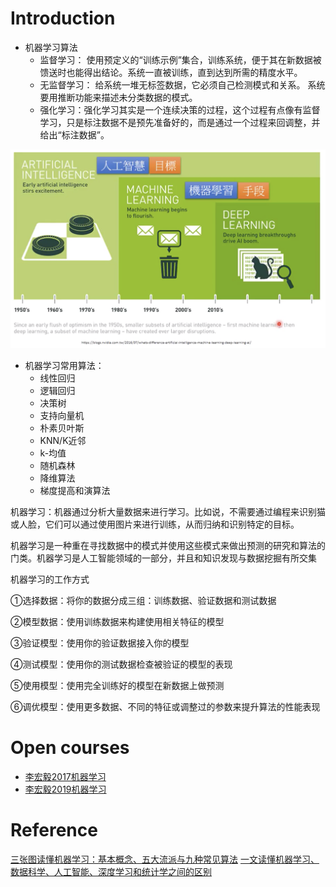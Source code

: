 # Introduction

* 机器学习算法
  * 监督学习： 使用预定义的“训练示例”集合，训练系统，便于其在新数据被馈送时也能得出结论。系统一直被训练，直到达到所需的精度水平。
  * 无监督学习： 给系统一堆无标签数据，它必须自己检测模式和关系。 系统要用推断功能来描述未分类数据的模式。
  * 强化学习：强化学习其实是一个连续决策的过程，这个过程有点像有监督学习，只是标注数据不是预先准备好的，而是通过一个过程来回调整，并给出“标注数据”。

![](assets/Introduction-of-machine-learning.png)

* 机器学习常用算法：
  * 线性回归
  * 逻辑回归
  * 决策树
  * 支持向量机
  * 朴素贝叶斯
  * KNN/K近邻
  * k-均值
  * 随机森林
  * 降维算法
  * 梯度提高和演算法

机器学习：机器通过分析大量数据来进行学习。比如说，不需要通过编程来识别猫或人脸，它们可以通过使用图片来进行训练，从而归纳和识别特定的目标。

机器学习是一种重在寻找数据中的模式并使用这些模式来做出预测的研究和算法的门类。机器学习是人工智能领域的一部分，并且和知识发现与数据挖掘有所交集

机器学习的工作方式

①选择数据：将你的数据分成三组：训练数据、验证数据和测试数据

②模型数据：使用训练数据来构建使用相关特征的模型

③验证模型：使用你的验证数据接入你的模型

④测试模型：使用你的测试数据检查被验证的模型的表现

⑤使用模型：使用完全训练好的模型在新数据上做预测

⑥调优模型：使用更多数据、不同的特征或调整过的参数来提升算法的性能表现


# Open courses
* [李宏毅2017机器学习](https://www.bilibili.com/video/av10590361?from=search&seid=8726738433477857991)
* [李宏毅2019机器学习](https://www.bilibili.com/video/av35932863?from=search&seid=8726738433477857991)

# Reference
[三张图读懂机器学习：基本概念、五大流派与九种常见算法](https://36kr.com/p/5072074.html)
[一文读懂机器学习、数据科学、人工智能、深度学习和统计学之间的区别](一文读懂机器学习、数据科学、人工智能、深度学习和统计学之间的区别)